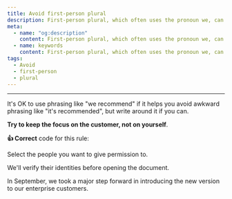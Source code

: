 ```yaml
---
title: Avoid first-person plural
description: First-person plural, which often uses the pronoun we, can feel like a daunting corporate presence, the opposite of a modern voice.
meta:
  - name: "og:description"
    content: First-person plural, which often uses the pronoun we, can feel like a daunting corporate presence, the opposite of a modern voice
  - name: keywords
    content: First-person plural, which often uses the pronoun we, can feel like a daunting corporate presence, the opposite of a modern voice
tags:
  - Avoid
  - first-person
  - plural
---
```


---

It's OK to use phrasing like "we recommend" if it helps you avoid awkward phrasing like "it's recommended",
but write around it if you can.

**Try to keep the focus on the customer, not on yourself**.

**:thumbsup: Correct** code for this rule:

Select the people you want to give permission to.

We'll verify their identities before opening the document.

In September, we took a major step forward in introducing the new version to our enterprise customers.